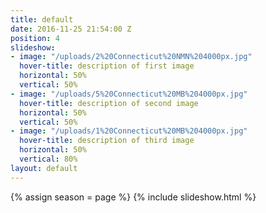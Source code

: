 ```yaml
---
title: default
date: 2016-11-25 21:54:00 Z
position: 4
slideshow:
- image: "/uploads/2%20Connecticut%20NMN%204000px.jpg"
  hover-title: description of first image
  horizontal: 50%
  vertical: 50%
- image: "/uploads/5%20Connecticut%20MB%204000px.jpg"
  hover-title: description of second image
  horizontal: 50%
  vertical: 50%
- image: "/uploads/1%20Connecticut%20MB%204000px.jpg"
  hover-title: description of third image
  horizontal: 50%
  vertical: 80%
layout: default
---
```


{% assign season = page %}
{% include slideshow.html %}
